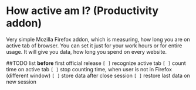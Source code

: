 # How active am I? (Productivity addon)
Very simple Mozilla Firefox addon, which is measuring, how long you are on active tab of browser. You can set it just for your work hours or for entire usage. It will give you data, how long you spend on every website.

##TODO list **before** first official release
`[ ]` recognize active tab
`[ ]` count time on active tab
`[ ]` stop counting time, when user is not in Firefox (different window)
`[ ]` store data after close session
`[ ]` restore last data on new session
